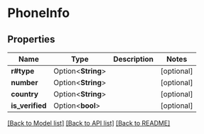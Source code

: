 # PhoneInfo

## Properties

Name | Type | Description | Notes
------------ | ------------- | ------------- | -------------
**r#type** | Option<**String**> |  | [optional]
**number** | Option<**String**> |  | [optional]
**country** | Option<**String**> |  | [optional]
**is_verified** | Option<**bool**> |  | [optional]

[[Back to Model list]](../README.md#documentation-for-models) [[Back to API list]](../README.md#documentation-for-api-endpoints) [[Back to README]](../README.md)


